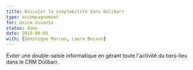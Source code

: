 ```yaml
---
title: Basculer la comptabilité dans Dolibarr
type: accompagnement
for: Usine Vivante
status: done
date: 2019-09-01
with: [Dominique Marcon, Laure Besson]
---
```


Éviter une double-saisie informatique en gérant toute l'activité du tiers-lieu
dans le CRM Dolibarr.
